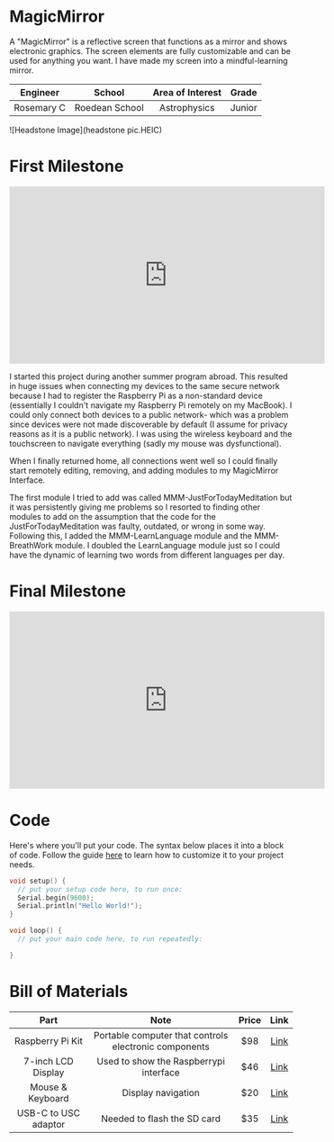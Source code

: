 # MagicMirror
A "MagicMirror" is a reflective screen that functions as a mirror and shows electronic graphics.  The screen elements are fully customizable and can be used for anything you want. I have made my screen into a mindful-learning mirror. 

| **Engineer** | **School** | **Area of Interest** | **Grade** |
|:--:|:--:|:--:|:--:|
| Rosemary C | Roedean School| Astrophysics | Junior


![Headstone Image](headstone pic.HEIC)

# First Milestone
<iframe width="560" height="315" src="https://www.youtube.com/embed/Yf0cqYxd6_s?si=ah7rs5jTVFwmRHP3" title="YouTube video player" frameborder="0" allow="accelerometer; autoplay; clipboard-write; encrypted-media; gyroscope; picture-in-picture; web-share" referrerpolicy="strict-origin-when-cross-origin" allowfullscreen></iframe>

I started this project during another summer program abroad. This resulted in huge issues when connecting my devices to the same secure network because I had to register the Raspberry Pi as a non-standard device (essentially I couldn't navigate my Raspberry Pi remotely on my MacBook). I could only connect both devices to a public network- which was a problem since devices were not made discoverable by default (I assume for privacy reasons as it is a public network). I was using the wireless keyboard and the touchscreen to navigate everything (sadly my mouse was dysfunctional).

When I finally returned home, all connections went well so I could finally start remotely editing, removing, and adding modules to my MagicMirror Interface. 

The first module I tried to add was called MMM-JustForTodayMeditation but it was persistently giving me problems so I resorted to finding other modules to add on the assumption that the code for the JustForTodayMeditation was faulty, outdated, or wrong in some way. Following this, I added the MMM-LearnLanguage module and the MMM-BreathWork module. I doubled the LearnLanguage module just so I could have the dynamic of learning two words from different languages per day.



# Final Milestone


<iframe width="560" height="315" src="https://www.youtube.com/embed/_hrrW1tbz0o?si=uJ8Ln9z1r9JdYbKd" title="YouTube video player" frameborder="0" allow="accelerometer; autoplay; clipboard-write; encrypted-media; gyroscope; picture-in-picture; web-share" referrerpolicy="strict-origin-when-cross-origin" allowfullscreen></iframe>




# Code
Here's where you'll put your code. The syntax below places it into a block of code. Follow the guide [here]([url](https://www.markdownguide.org/extended-syntax/)) to learn how to customize it to your project needs. 

```c++
void setup() {
  // put your setup code here, to run once:
  Serial.begin(9600);
  Serial.println("Hello World!");
}

void loop() {
  // put your main code here, to run repeatedly:

}
```

# Bill of Materials


| **Part** | **Note** | **Price** | **Link** |
|:--:|:--:|:--:|:--:|
| Raspberry Pi Kit | Portable computer that controls electronic components | $98 | <a href="https://www.amazon.com/RasTech-Raspberry-Starter-Heatsink-Screwdriver/dp/B0C8LV6VNZ/ref=sr_1_4?crid=3506HY00MCGVM&dib=eyJ2IjoiMSJ9._zkM62vSQ8p7tNr88715LdMv_qHh72Je-tkF9PXEa3chDE53QT4aZu4AGAb4ihE61QY4ZD55nKF6Fp2Kfs8t7AbafM_JrlJFfHo9OB4eAVGqa0EB-7aoBQHPmhKHZ2MW8ny-Kd44bMVlVxPlTWVk5YHIN5P3uKVqrE5Dcal0rKkHny-O6Xyb5ux2AOU6OwVbkag_bqBX66RQNRrgBuz-0pS43mcx93IZTQA9R8NaJJypYU2HAycp-XicTFmyU60a01Nfm9iuyo6B9yA8ppN3OQQyJ-NQ9xyNPxfTLwkqtng.yAYpU6outhQcZmOZhN9Wb6yTw7A85CNUbXZguGInZNg&dib_tag=se&keywords=raspberry%2Bpi%2Bkit&qid=1718848547&s=electronics&sprefix=rasbperry%2Bpi%2Bkit%2Celectronics%2C83&sr=1-4&th=1"> Link </a> |
|7-inch LCD Display | Used to show the Raspberrypi interface | $46 | <a href="https://www.amazon.com/Hosyond-Display-1024%C3%97600-Capacitive-Raspberry/dp/B09XKC53NH/ref=sr_1_3?crid=1KKB9WC62OIAD&keywords=raspberry%2Bpi%2Bips&qid=1685911698&s=electronics&sprefix=raspberry%2Bpi%2Bips%2B%2Celectronics%2C87&sr=1-3&th=1"> Link </a> |
| Mouse & Keyboard | Display navigation | $20 | <a href="https://www.amazon.com/gp/product/B07XDWCLYF/ref=ppx_yo_dt_b_search_asin_title?ie=UTF8&th=1"> Link </a> |
| USB-C to USC adaptor| Needed to flash the SD card | $35 | <a href="https://en.j5create.com/products/jch342e?variant=43997310386425"> Link </a> |



